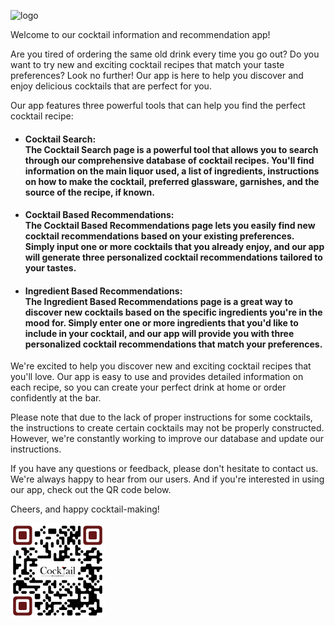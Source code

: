 ![logo](https://user-images.githubusercontent.com/104226913/220788112-a46d86ce-0f99-46f9-a0ad-974f9587cc17.png)

Welcome to our cocktail information and recommendation app!

Are you tired of ordering the same old drink every time you go out? Do you want to try new and exciting cocktail recipes that match your taste preferences? Look no further! Our app is here to help you discover and enjoy delicious cocktails that are perfect for you.

Our app features three powerful tools that can help you find the perfect cocktail recipe: 

* #### **Cocktail Search**:<br>The Cocktail Search page is a powerful tool that allows you to search through our comprehensive database of cocktail recipes. You'll find information on the main liquor used, a list of ingredients, instructions on how to make the cocktail, preferred glassware, garnishes, and the source of the recipe, if known.
            
* #### **Cocktail Based Recommendations**:<br>The Cocktail Based Recommendations page lets you easily find new cocktail recommendations based on your existing preferences. Simply input one or more cocktails that you already enjoy, and our app will generate three personalized cocktail recommendations tailored to your tastes.
            
* #### **Ingredient Based Recommendations**:<br>The Ingredient Based Recommendations page is a great way to discover new cocktails based on the specific ingredients you're in the mood for. Simply enter one or more ingredients that you'd like to include in your cocktail, and our app will provide you with three personalized cocktail recommendations that match your preferences.
            
We're excited to help you discover new and exciting cocktail recipes that you'll love. Our app is easy to use and provides detailed information on each recipe, so you can create your perfect drink at home or order confidently at the bar.

Please note that due to the lack of proper instructions for some cocktails, the instructions to create certain cocktails may not be properly constructed. However, we're constantly working to improve our database and update our instructions.

If you have any questions or feedback, please don't hesitate to contact us. We're always happy to hear from our users. And if you're interested in using our app, check out the QR code below.

Cheers, and happy cocktail-making!

<img src="assets/QR_Heroku.png" width=30% height="30%" >
